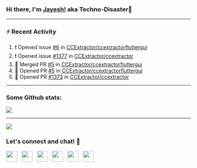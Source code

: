 ### Hi there, I'm [Jayesh!](https://technodisaster.com) aka Techno-Disaster👋


---

### :zap: Recent Activity

<!--START_SECTION:activity-->
1. ❗️ Opened issue [#6](https://github.com//CCExtractor/ccextractorfluttergui/issues/6) in [CCExtractor/ccextractorfluttergui](https://github.com//CCExtractor/ccextractorfluttergui)
2. ❗️ Opened issue [#1377](https://github.com//CCExtractor/ccextractor/issues/1377) in [CCExtractor/ccextractor](https://github.com//CCExtractor/ccextractor)
3. 🎉 Merged PR [#5](https://github.com//CCExtractor/ccextractorfluttergui/pull/5) in [CCExtractor/ccextractorfluttergui](https://github.com//CCExtractor/ccextractorfluttergui)
4. 💪 Opened PR [#5](https://github.com//CCExtractor/ccextractorfluttergui/pull/5) in [CCExtractor/ccextractorfluttergui](https://github.com//CCExtractor/ccextractorfluttergui)
5. 💪 Opened PR [#1373](https://github.com//CCExtractor/ccextractor/pull/1373) in [CCExtractor/ccextractor](https://github.com//CCExtractor/ccextractor)
<!--END_SECTION:activity-->

---

### Some Github stats:

<a href="https://github.com/anuraghazra/github-readme-stats">
  <img align="center" src="https://github-readme-stats.vercel.app/api?username=Techno-Disaster&include_all_commits=false&count_private=true&show_icons=true&icon_color=f3437a&bg_color=30,f2ffe6,e6ffff" />
</a>

---

![](https://komarev.com/ghpvc/?username=Techno-Disaster)


### Let's connect and chat! :incoming_envelope:

<p>
 <a href="https://gitlab.com/Techno-Disaster"><img height="30" src="https://img.shields.io/badge/gitlab-FCA121.svg??&style=for-the-badge&logo=gitlab"></a>&nbsp;&nbsp;
<a href="https://twitter.com/techno_disaster"><img height="30" src="https://img.shields.io/badge/twitter-%231DA1F2.svg?&style=for-the-badge&logo=twitter&logoColor=white"></a>&nbsp;&nbsp;
<a href="https://www.instagram.com/techno_disaster"><img height="30" src="https://img.shields.io/badge/instagram-C13584.svg?&style=for-the-badge&logo=instagram&logoColor=white"></a>&nbsp;&nbsp;
<a href="mailto:nirvejayesh@gmail.com"><img height="30" src="https://img.shields.io/badge/gmail-c14438?&style=for-the-badge&logo=gmail&logoColor=white"></a>&nbsp;&nbsp;
<a href="https://t.me/techno_disaster"><img height="30" src="https://img.shields.io/badge/telegram-blue?&style=for-the-badge&logo=telegram&logoColor=white" /></a>&nbsp;&nbsp;
<a href="https://www.linkedin.com/in/techno-disaster/"><img height="30" src="https://img.shields.io/badge/linkedin-blue.svg?&style=for-the-badge&logo=linkedin&logoColor=white"></a>&nbsp;&nbsp;

</p>
